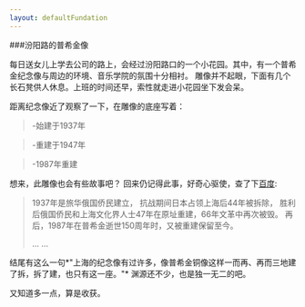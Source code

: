 ```yaml
---
layout: defaultFundation
---
```

###汾阳路的普希金像

每日送女儿上学去公司的路上，会经过汾阳路口的一个小花园。其中，有一个普希金纪念像与周边的环境、音乐学院的氛围十分相衬。
雕像并不起眼，下面有几个长石凳供人休息。上班的时间还早，索性就走进小花园坐下发会呆。

距离纪念像近了观察了一下，在雕像的底座写着：

  > -始建于1937年
  
  > -重建于1947年
  
  > -1987年重建

想来，此雕像也会有些故事吧？ 回来仍记得此事，好奇心驱使，查了下[百度](http://baike.baidu.com/view/567497.htm):

>1937年是旅华俄国侨民建立， 抗战期间日本占领上海后44年被拆除， 胜利后俄国侨民和上海文化界人士47年在原址重建，66年文革中再次被毁。 再后，1987年在普希金逝世150周年时，又被重建保留至今。
>
>...
>...


结尾有这么一句*"上海的纪念像有过许多，像普希金铜像这样一而再、再而三地建了拆，拆了建，也只有这一座。"* 渊源还不少，也是独一无二的吧。

又知道多一点，算是收获。
